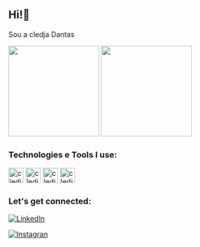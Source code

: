 ## Hi!👋
Sou a cledja Dantas

<div>
   <img height="180cm" src="https://github-readme-stats.vercel.app/api?username=cledjadantas&show_icons=true&theme=tokyonight"/>
   <img height="180cm" src="https://github-readme-stats.vercel.app/api/top-langs/?username=cledjadantas&layout=compact&theme=tokyonight"/>
</div>


###  Technologies e Tools I use:

<div>
   
<img align="centeer" alt="cledja-html" height="30" widht="40" src="https://cdn.jsdelivr.net/gh/devicons/devicon/icons/html5/html5-original.svg"/>


<img align="centeer" alt="cledja-css" height="30" widht="40" src="https://cdn.jsdelivr.net/gh/devicons/devicon/icons/css3/css3-original.svg"/>


<img align="centeer" alt="cledja-js" height="30" widht="40" src="https://cdn.jsdelivr.net/gh/devicons/devicon/icons/javascript/javascript-original.svg"/>

<img align="centeer" alt="cledja-python" height="30" widht="40" src="https://cdn.jsdelivr.net/gh/devicons/devicon/icons/python/python-original.svg"/>


</div>

### Let's get connected:

[![LinkedIn](https://img.shields.io/badge/LinkedIn-0077B5?style=for-the-badge&logo=linkedin&logoColor=white)](https://www.linkedin.com/in/cledja-dantas-74aa5421)

[![Instagran](https://img.shields.io/badge/Instagram-E4405F?style=for-the-badge&logo=instagram&logoColor=white)](https://www.instagram.com/cledjafff)


